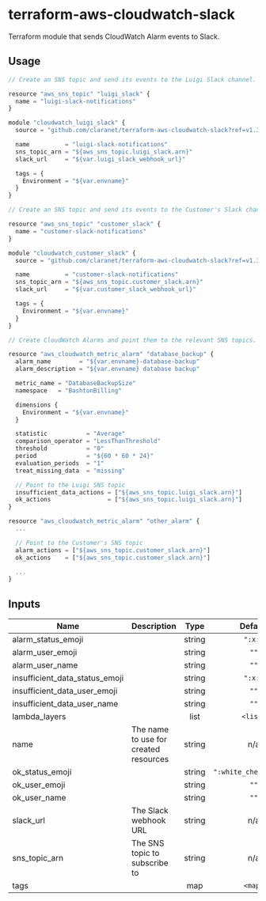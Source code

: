 # terraform-aws-cloudwatch-slack

Terraform module that sends CloudWatch Alarm events to Slack.

## Usage

```js
// Create an SNS topic and send its events to the Luigi Slack channel.

resource "aws_sns_topic" "luigi_slack" {
  name = "luigi-slack-notifications"
}

module "cloudwatch_luigi_slack" {
  source = "github.com/claranet/terraform-aws-cloudwatch-slack?ref=v1.3.3"

  name          = "luigi-slack-notifications"
  sns_topic_arn = "${aws_sns_topic.luigi_slack.arn}"
  slack_url     = "${var.luigi_slack_webhook_url}"

  tags = {
    Environment = "${var.envname}"
  }
}

// Create an SNS topic and send its events to the Customer's Slack channel.

resource "aws_sns_topic" "customer_slack" {
  name = "customer-slack-notifications"
}

module "cloudwatch_customer_slack" {
  source = "github.com/claranet/terraform-aws-cloudwatch-slack?ref=v1.3.3"

  name          = "customer-slack-notifications"
  sns_topic_arn = "${aws_sns_topic.customer_slack.arn}"
  slack_url     = "${var.customer_slack_webhook_url}"

  tags = {
    Environment = "${var.envname}"
  }
}

// Create CloudWatch Alarms and point them to the relevant SNS topics.

resource "aws_cloudwatch_metric_alarm" "database_backup" {
  alarm_name        = "${var.envname}-database-backup"
  alarm_description = "${var.envname} database backup"

  metric_name = "DatabaseBackupSize"
  namespace   = "BashtonBilling"

  dimensions {
    Environment = "${var.envname}"
  }

  statistic           = "Average"
  comparison_operator = "LessThanThreshold"
  threshold           = "0"
  period              = "${60 * 60 * 24}"
  evaluation_periods  = "1"
  treat_missing_data  = "missing"

  // Point to the Luigi SNS topic
  insufficient_data_actions = ["${aws_sns_topic.luigi_slack.arn}"]
  ok_actions                = ["${aws_sns_topic.luigi_slack.arn}"]
}

resource "aws_cloudwatch_metric_alarm" "other_alarm" {
  ...

  // Point to the Customer's SNS topic
  alarm_actions = ["${aws_sns_topic.customer_slack.arn}"]
  ok_actions    = ["${aws_sns_topic.customer_slack.arn}"]

  ...
}
```

## Inputs

| Name | Description | Type | Default | Required |
|------|-------------|:----:|:-----:|:-----:|
| alarm\_status\_emoji |  | string | `":x:"` | no |
| alarm\_user\_emoji |  | string | `""` | no |
| alarm\_user\_name |  | string | `""` | no |
| insufficient\_data\_status\_emoji |  | string | `":x:"` | no |
| insufficient\_data\_user\_emoji |  | string | `""` | no |
| insufficient\_data\_user\_name |  | string | `""` | no |
| lambda\_layers |  | list | `<list>` | no |
| name | The name to use for created resources | string | n/a | yes |
| ok\_status\_emoji |  | string | `":white_check_mark:"` | no |
| ok\_user\_emoji |  | string | `""` | no |
| ok\_user\_name |  | string | `""` | no |
| slack\_url | The Slack webhook URL | string | n/a | yes |
| sns\_topic\_arn | The SNS topic to subscribe to | string | n/a | yes |
| tags |  | map | `<map>` | no |
